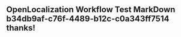 <properties
ms.topic="hero-topic"
ms.test1="hero-topic"
ms.test2="test"/>

## OpenLocalization Workflow Test MarkDown b34db9af-c76f-4489-b12c-c0a343ff7514 thanks!
